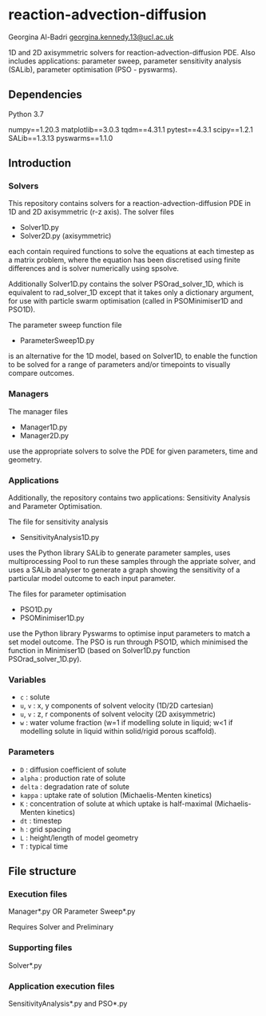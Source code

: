 # reaction-advection-diffusion

Georgina Al-Badri
georgina.kennedy.13@ucl.ac.uk

1D and 2D axisymmetric solvers for reaction-advection-diffusion PDE. Also includes applications: parameter sweep, parameter sensitivity analysis (SALib), parameter optimisation (PSO - pyswarms). 

## Dependencies

Python 3.7 

numpy==1.20.3
matplotlib==3.0.3
tqdm==4.31.1
pytest==4.3.1
scipy==1.2.1
SALib==1.3.13
pyswarms==1.1.0

## Introduction

### Solvers

This repository contains solvers for a reaction-advection-diffusion PDE in 1D and 2D axisymmetric (r-z axis). The solver files

- Solver1D.py
- Solver2D.py (axisymmetric)

each contain required functions to solve the equations at each timestep as a matrix problem, where the equation has been discretised using finite differences and is solver numerically using spsolve.  

Additionally Solver1D.py contains the solver PSOrad_solver_1D, which is equivalent to rad_solver_1D except that it takes only a dictionary argument, for use with particle swarm optimisation (called in PSOMinimiser1D and PSO1D). 

The parameter sweep function file

- ParameterSweep1D.py

is an alternative for the 1D model, based on Solver1D, to enable the function to be solved for a range of parameters and/or timepoints to visually compare outcomes. 

### Managers

The manager files

- Manager1D.py
- Manager2D.py

use the appropriate solvers to solve the PDE for given parameters, time and geometry.  


### Applications 

Additionally, the repository contains two applications: Sensitivity Analysis and Parameter Optimisation. 

The file for sensitivity analysis

- SensitivityAnalysis1D.py

uses the Python library SALib to generate parameter samples, uses multiprocessing Pool to run these samples through the appriate solver, and uses a SALib analyser to generate a graph showing the sensitivity of a particular model outcome to each input parameter.

The files for parameter optimisation

- PSO1D.py
- PSOMinimiser1D.py

use the Python library Pyswarms to optimise input parameters to match a set model outcome. The PSO is run through PSO1D, which minimised the function in Minimiser1D (based on Solver1D.py function PSOrad_solver_1D.py). 

### Variables

- `c` : solute 
- `u`, `v` : x, y components of solvent velocity (1D/2D cartesian)
- `u`, `v` : z, r components of solvent velocity (2D axisymmetric)
- `w` : water volume fraction (w=1 if modelling solute in liquid; w<1 if modelling solute in liquid within solid/rigid porous scaffold). 

### Parameters
- `D` : diffusion coefficient of solute
- `alpha` : production rate of solute
- `delta` : degradation rate of solute
- `kappa` : uptake rate of solution (Michaelis-Menten kinetics)
- `K` : concentration of solute at which uptake is half-maximal (Michaelis-Menten kinetics)
- `dt` : timestep
- `h` : grid spacing 
- `L` : height/length of model geometry 
- `T` : typical time 

## File structure

### Execution files

Manager*.py OR Parameter Sweep*.py

Requires Solver and Preliminary 

### Supporting files

Solver*.py

### Application execution files

SensitivityAnalysis*.py and PSO*.py




